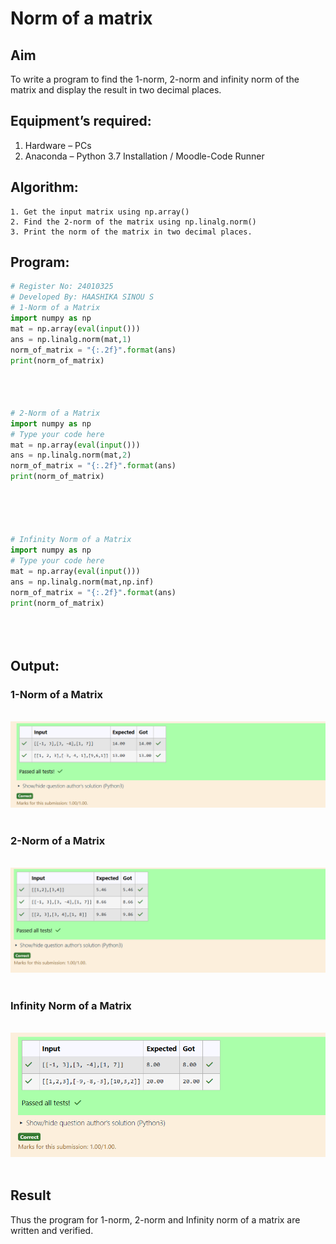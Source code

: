 # Norm of a matrix
## Aim
To write a program to find the 1-norm, 2-norm and infinity norm of the matrix and display the result in two decimal places.
## Equipment’s required:
1.	Hardware – PCs
2.	Anaconda – Python 3.7 Installation / Moodle-Code Runner
## Algorithm:
	1. Get the input matrix using np.array()   
    2. Find the 2-norm of the matrix using np.linalg.norm()
	3. Print the norm of the matrix in two decimal places.
## Program:
```Python
# Register No: 24010325
# Developed By: HAASHIKA SINOU S
# 1-Norm of a Matrix
import numpy as np
mat = np.array(eval(input()))
ans = np.linalg.norm(mat,1)
norm_of_matrix = "{:.2f}".format(ans)
print(norm_of_matrix)




# 2-Norm of a Matrix
import numpy as np
# Type your code here
mat = np.array(eval(input()))
ans = np.linalg.norm(mat,2)
norm_of_matrix = "{:.2f}".format(ans)
print(norm_of_matrix)





# Infinity Norm of a Matrix
import numpy as np
# Type your code here
mat = np.array(eval(input()))
ans = np.linalg.norm(mat,np.inf)
norm_of_matrix = "{:.2f}".format(ans)
print(norm_of_matrix)





```
## Output:
### 1-Norm of a Matrix
<br>![alt text](image.png)
<br>
<br>

### 2-Norm of a Matrix
<br>![alt text](image-1.png)
<br>
<br>

### Infinity Norm of a Matrix
<br>![alt text](image-2.png)
<br>
<br>

## Result
Thus the program for 1-norm, 2-norm and Infinity norm of a matrix are written and verified.
